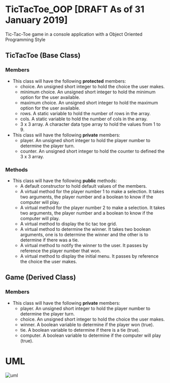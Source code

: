 # TicTacToe_OOP [DRAFT As of 31 January 2019]
Tic-Tac-Toe game in a console application with a Object Oriented Programming Style
## TicTacToe (Base Class)
  ### Members
- This class will have the following **protected** members:
  - choice. An unsigned short integer to hold the choice the user makes.
  - minimum choice. An unsigned short integer to hold the minimum option for the user available.
  - maximum choice. An unsigned short integer to hold the maximum option for the user available.
  - rows. A static variable to hold the number of rows in the array.
  - cols. A static variable to hold the number of cols in the array.
  - 3 x 3 array. A character data type array to hold the values from 1 to 9.
- This class will have the following **private** members:
  - player. An unsigned short integer to hold the player number to determine the player turn.
  - counter. An unsigned short integer to hold the counter to defined the 3 x 3 array.
 ### Methods
- This class will have the following **public** methods:
  - A default constructor to hold default values of the members.
  - A virtual method for the player number 1 to make a selection. It takes two arguments, the player number and a boolean to know if the computer will play.
  - A virtual method for the player number 2 to make a selection. It takes two arguments, the player number and a boolean to know if the computer will play.
  - A virtual method to display the tic tac toe grid.
  - A virtual method to determine the winner. It takes two boolean arguments, one is to determine the winner and the other is to determine if there was a tie.
  - A virtual method to notify the winner to the user. It passes by reference the player number that won.
  - A virtual method to display the initial menu. It passes by reference the choice the user makes.
  
 ## Game (Derived Class)
  ### Members
- This class will have the following **private** members:
  - player. An unsigned short integer to hold the player number to determine the player turn.
  - choice. An unsigned short integer to hold the choice the user makes.
  - winner. A boolean variable to determine if the player won (true).
  - tie. A boolean variable to determine if there is a tie (true).
  - computer. A boolean variable to determine if the computer will play (true).
# UML
![uml](https://user-images.githubusercontent.com/16472674/52033880-8a27e000-24f4-11e9-88a9-816d773b2d21.png)
